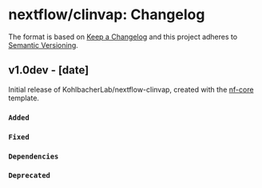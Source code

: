# nextflow/clinvap: Changelog

The format is based on [Keep a Changelog](http://keepachangelog.com/en/1.0.0/)
and this project adheres to [Semantic Versioning](http://semver.org/spec/v2.0.0.html).

## v1.0dev - [date]

Initial release of KohlbacherLab/nextflow-clinvap, created with the [nf-core](http://nf-co.re/) template.

### `Added`

### `Fixed`

### `Dependencies`

### `Deprecated`
